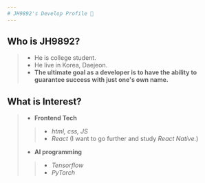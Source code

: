 ```yaml
---
# JH9892's Develop Profile 👋
---
```

## Who is JH9892?
 >   - He is college student.
 >   - He live in Korea, Daejeon.  
 >   - **The ultimate goal as a developer is to have the ability to guarantee success with just one's own name.**
## What is Interest?
 >  - **Frontend Tech**
 >  > - *html, css, JS*
 >  > - *React* (I want to go further and study *React Native*.)
 > - **AI programming**
 >  > - *Tensorflow*
 >  > - *PyTorch*

<!--
**JH9892/JH9892** is a ✨ _special_ ✨ repository because its `README.md` (this file) appears on your GitHub profile.

Here are some ideas to get you started:

- 🔭 I’m currently working on ...
- 🌱 I’m currently learning ...
- 👯 I’m looking to collaborate on ...
- 🤔 I’m looking for help with ...
- 💬 Ask me about ...
- 📫 How to reach me: ...
- 😄 Pronouns: ...
- ⚡ Fun fact: ...
-->
